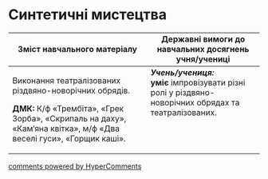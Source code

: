 <div id="hypercomments_widget" class="js-hypercomments-widget invisible"></div>

Синтетичні мистецтва
=============================================

<table>
  <tr>
    <td width="55%" align="center"><b>Зміст навчального матеріалу</b></td>
    <td width="45%" align="center"><b>Державні вимоги до навчальних досягнень учня/учениці</b></td>
  </tr>
<tbody>
  <tr>
    <td width="55%" style="vertical-align:top !important;">
<p>Виконання театралізованих різдвяно-новорічних обрядів.</p>
<p><b>ДМК:</b> К/ф «Трембіта», «Грек Зорба», «Скрипаль на даху», «Кам’яна квітка», м/ф «Два веселі гуси», «Горщик каші».</p>
	</td>
<td width="45%" style="vertical-align:top !important;"><b><i>Учень/учениця:</i></b><br>
<b>уміє</b> імпровізувати різні ролі у різдвяно-новорічних обрядах та театралізованих.<br>
</td>
	</tr>
</tbody>
</table>

<div class="js-hypercomments-container">
<a href="http://hypercomments.com" class="hc-link" title="comments widget">comments powered by HyperComments</a>
</div>